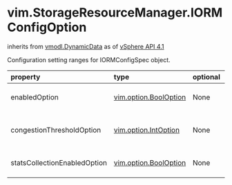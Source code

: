 vim.StorageResourceManager.IORMConfigOption
===========================================
inherits from [vmodl.DynamicData](docs/vmodl.DynamicData.md)
as of [vSphere API 4.1](vim.version.md#vim.version.version6)


Configuration setting ranges for IORMConfigSpec object.

| property | type | optional | priv | desc |
|:---------|:-----|:---------|:-----|:-----|
| enabledOption | [vim.option.BoolOption](vim.option.BoolOption.md "vim.option.BoolOption") | None | None | enabledOption provides default state value for  <a href="vim.StorageResourceManager.IORMConfigSpec.md#enabled">enabled</a> |
| congestionThresholdOption | [vim.option.IntOption](vim.option.IntOption.md "vim.option.IntOption") | None | None | congestionThresholdOption defines value range which can be used for  <a href="vim.StorageResourceManager.IORMConfigSpec.md#congestionThreshold">congestionThreshold</a> |
| statsCollectionEnabledOption | [vim.option.BoolOption](vim.option.BoolOption.md "vim.option.BoolOption") | None | None | statsCollectionEnabledOption provides default value for  <a href="vim.StorageResourceManager.IORMConfigSpec.md#statsCollectionEnabled">statsCollectionEnabled</a> |


